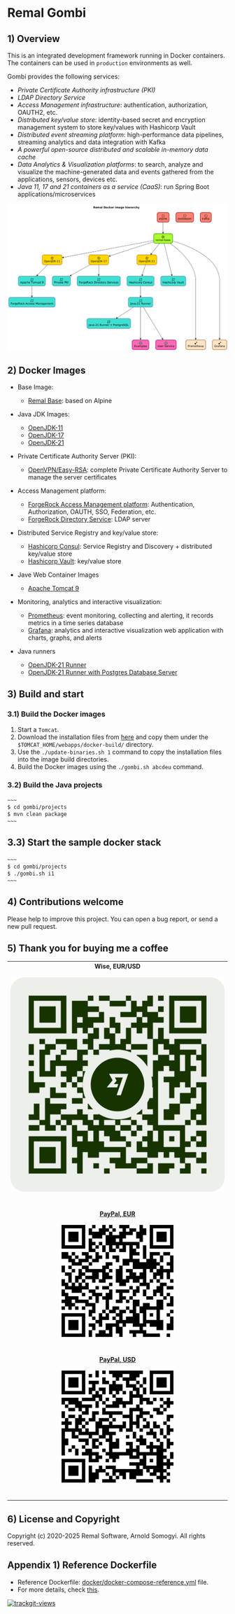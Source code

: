 # Remal Gombi

## 1) Overview
This is an integrated development framework running in Docker containers. The containers can be used in `production` environments as well.

Gombi provides the following services:
- _Private Certificate Authority infrastructure (PKI)_
- _LDAP Directory Service_
- _Access Management infrastructure_: authentication, authorization, OAUTH2, etc.
- _Distributed key/value store_: identity-based secret and encryption management system to store key/values with Hashicorp Vault
- _Distributed event streaming platform_: high-performance data pipelines, streaming analytics and data integration with Kafka
- _A powerful open-source distributed and scalable in-memory data cache_
- _Data Analytics & Visualization platforms_: to search, analyze and visualize the machine-generated data and events gathered from the applications, sensors, devices etc.
- _Java 11, 17 and 21 containers as a service (CaaS)_: run Spring Boot applications/microservices

![docker image hierarchy](docs/diagrams/images/docker-image-hierarchy.png)

## 2) Docker Images
* Base Image:
  * [Remal Base](docker/base/base): based on Alpine


* Java JDK Images:
  * [OpenJDK-11](docker/core/openjdk-11)
  * [OpenJDK-17](docker/core/openjdk-17)
  * [OpenJDK-21](docker/core/openjdk-21)


* Private Certificate Authority Server (PKI):
  * [OpenVPN/Easy-RSA](docker/infrastructure/easy-rsa-pki): complete Private Certificate Authority Server to manage the server certificates


* Access Management platform: 
  * [ForgeRock Access Management platform](docker/infrastructure/forgerock-am): Authentication, Authorization, OAUTH, SSO, Federation, etc.
  * [ForgeRock Directory Service](docker/infrastructure/forgerock-ds): LDAP server


* Distributed Service Registry and key/value store:
  * [Hashicorp Consul](docker/infrastructure/hcp-consul): Service Registry and Discovery + distributed key/value store
  * [Hashicorp Vault](docker/infrastructure/hcp-vault): key/value store


* Jave Web Container Images
  * [Apache Tomcat 9](docker/infrastructure/tomcat-9)


* Monitoring, analytics and interactive visualization:
  * [Prometheus](docker/monitoring/prometheus): event monitoring, collecting and alerting, it records metrics in a time series database
  * [Grafana](docker/monitoring/grafana): analytics and interactive visualization web application with charts, graphs, and alerts


* Java runners
  * [OpenJDK-21 Runner](docker/application/java-21-runner)
  * [OpenJDK-21 Runner with Postgres Database Server](docker/application/java-21-postgres-runner)


## 3) Build and start
### 3.1) Build the Docker images
1. Start a `Tomcat`.
2. Download the installation files from [here](https://drive.google.com/drive/u/0/folders/1RUkp1vwSX0aTdlQ2zgyOUKQexHovHY77) and copy them under the `$TOMCAT_HOME/webapps/docker-build/` directory.
3. Use the `./update-binaries.sh 1` command to copy the installation files into the image build directories.
4. Build the Docker images using the `./gombi.sh abcdeu` command.

### 3.2) Build the Java projects
    ~~~
    $ cd gombi/projects
    $ mvn clean package 
    ~~~

## 3.3) Start the sample docker stack
    ~~~
    $ cd gombi/projects
    $ ./gombi.sh i1
    ~~~

## 4) Contributions welcome
Please help to improve this project. You can open a bug report, or send a new pull request.

## 5) Thank you for buying me a coffee

|                                                                                                                                                         |
|:-------------------------------------------------------------------------------------------------------------------------------------------------------:|
|                                  **Wise, EUR/USD**<br><br>![Wise, EUR/USD](docs/donation/wise/wisetag.png)<br><br><br>                                  |
| [**PayPal, EUR**](https://www.paypal.com/donate/?hosted_button_id=VT6RPK363U5CA)<br><br>![PayPal, EUR](docs/donation/paypal/paypal-eur.png)<br><br><br> |
| [**PayPal, USD**](https://www.paypal.com/donate/?hosted_button_id=U5JFBSZ23YGP4)<br><br>![PayPal, USD](docs/donation/paypal/paypal-usd.png)<br><br><br> |

## 6) License and Copyright
Copyright (c) 2020-2025 Remal Software, Arnold Somogyi. All rights reserved.

## Appendix 1) Reference Dockerfile
* Reference Dockerfile: [docker/docker-compose-reference.yml](docker/docker-compose-reference.yml) file.
* For more details, check [this](docker/README.md).

<a href="https://trackgit.com">
  <img src="https://us-central1-trackgit-analytics.cloudfunctions.net/token/ping/lcfhkdub7k2lpj33n2cl" alt="trackgit-views" />
</a>
